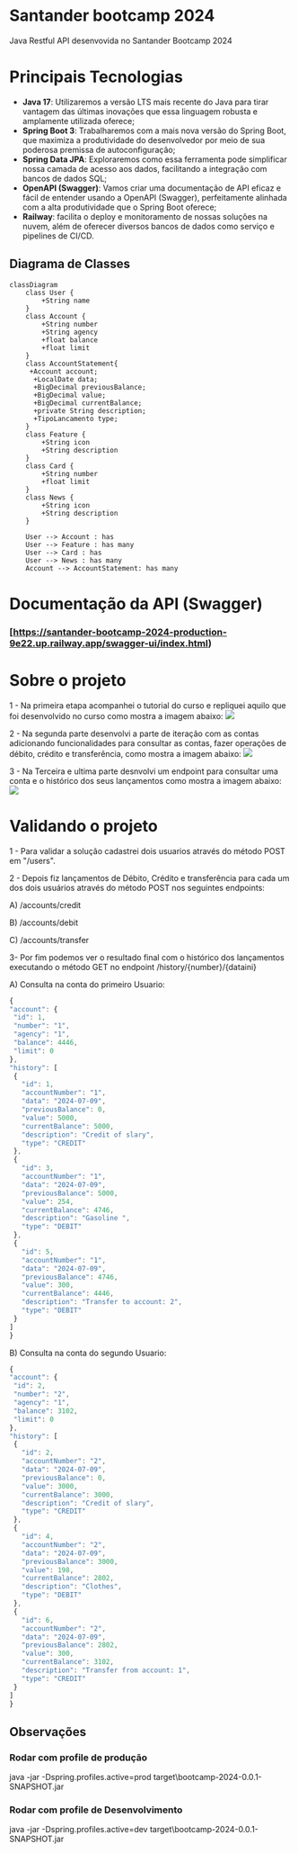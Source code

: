 # Santander bootcamp 2024
Java Restful API desenvovida no Santander Bootcamp 2024

# Principais Tecnologias
 - **Java 17**: Utilizaremos a versão LTS mais recente do Java para tirar vantagem das últimas inovações que essa linguagem robusta e amplamente utilizada oferece;
 - **Spring Boot 3**: Trabalharemos com a mais nova versão do Spring Boot, que maximiza a produtividade do desenvolvedor por meio de sua poderosa premissa de autoconfiguração;
 - **Spring Data JPA**: Exploraremos como essa ferramenta pode simplificar nossa camada de acesso aos dados, facilitando a integração com bancos de dados SQL;
 - **OpenAPI (Swagger)**: Vamos criar uma documentação de API eficaz e fácil de entender usando a OpenAPI (Swagger), perfeitamente alinhada com a alta produtividade que o Spring Boot oferece;
 - **Railway**: facilita o deploy e monitoramento de nossas soluções na nuvem, além de oferecer diversos bancos de dados como serviço e pipelines de CI/CD.

## Diagrama de Classes

``` mermaid
classDiagram
    class User {
        +String name
    }
    class Account {
        +String number
        +String agency
        +float balance
        +float limit
    }
    class AccountStatement{
     +Account account;
	  +LocalDate data;
	  +BigDecimal previousBalance;
	  +BigDecimal value;
	  +BigDecimal currentBalance;
	  +private String description;
	  +TipoLancamento type;
    }
    class Feature {
        +String icon
        +String description
    }
    class Card {
        +String number
        +float limit
    }
    class News {
        +String icon
        +String description
    }

    User --> Account : has
    User --> Feature : has many
    User --> Card : has
    User --> News : has many
    Account --> AccountStatement: has many
```


# Documentação da API (Swagger)

### [https://santander-bootcamp-2024-production-9e22.up.railway.app/swagger-ui/index.html)


# Sobre o projeto 

1 - Na primeira etapa acompanhei o tutorial do curso e repliquei aquilo que foi desenvolvido no curso como mostra a imagem abaixo:
![](https://github.com/alexformagio/santander-bootcamp-2024/blob/main/images/etapa1.jpg)

2 - Na segunda parte desenvolvi a parte de iteração com as contas adicionando funcionalidades para consultar as contas, fazer operações de débito, crédito e transferência, 
    como mostra a imagem abaixo:
![](https://github.com/alexformagio/santander-bootcamp-2024/blob/main/images/etapa2.jpg)
	
3 - Na Terceira e ultima parte desnvolvi um endpoint para consultar uma conta e o histórico dos seus lançamentos como mostra a imagem abaixo:
![](https://github.com/alexformagio/santander-bootcamp-2024/blob/main/images/etapa3.jpg)

# Validando o projeto
1 - Para validar a solução cadastrei dois usuarios através do método POST em "/users".


2 - Depois fiz lançamentos de Débito, Crédito e transferência para cada um dos dois usuários através do método POST nos seguintes endpoints:

  A) /accounts/credit
  
  B) /accounts/debit
  
  C) /accounts/transfer 

  
3- Por fim podemos ver o resultado final com o histórico dos lançamentos executando o método GET no endpoint /history/{number}/{dataini}  

   A) Consulta na conta do primeiro Usuario:
   ```javascript
   {
  "account": {
    "id": 1,
    "number": "1",
    "agency": "1",
    "balance": 4446,
    "limit": 0
  },
  "history": [
    {
      "id": 1,
      "accountNumber": "1",
      "data": "2024-07-09",
      "previousBalance": 0,
      "value": 5000,
      "currentBalance": 5000,
      "description": "Credit of slary",
      "type": "CREDIT"
    },
    {
      "id": 3,
      "accountNumber": "1",
      "data": "2024-07-09",
      "previousBalance": 5000,
      "value": 254,
      "currentBalance": 4746,
      "description": "Gasoline ",
      "type": "DEBIT"
    },
    {
      "id": 5,
      "accountNumber": "1",
      "data": "2024-07-09",
      "previousBalance": 4746,
      "value": 300,
      "currentBalance": 4446,
      "description": "Transfer to account: 2",
      "type": "DEBIT"
    }
  ]
}
   ```
   
   B) Consulta na conta do segundo Usuario:
   
   ```javascript
   {
  "account": {
    "id": 2,
    "number": "2",
    "agency": "1",
    "balance": 3102,
    "limit": 0
  },
  "history": [
    {
      "id": 2,
      "accountNumber": "2",
      "data": "2024-07-09",
      "previousBalance": 0,
      "value": 3000,
      "currentBalance": 3000,
      "description": "Credit of slary",
      "type": "CREDIT"
    },
    {
      "id": 4,
      "accountNumber": "2",
      "data": "2024-07-09",
      "previousBalance": 3000,
      "value": 198,
      "currentBalance": 2802,
      "description": "Clothes",
      "type": "DEBIT"
    },
    {
      "id": 6,
      "accountNumber": "2",
      "data": "2024-07-09",
      "previousBalance": 2802,
      "value": 300,
      "currentBalance": 3102,
      "description": "Transfer from account: 1",
      "type": "CREDIT"
    }
  ]
}
   ```
   

## Observações
### Rodar com profile de produção
java -jar -Dspring.profiles.active=prod target\bootcamp-2024-0.0.1-SNAPSHOT.jar

### Rodar com profile de Desenvolvimento
java -jar -Dspring.profiles.active=dev target\bootcamp-2024-0.0.1-SNAPSHOT.jar

